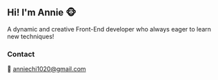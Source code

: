 ## Hi! I'm Annie 🐵

A dynamic and creative Front-End developer who always eager to learn new techniques!

### Contact

📨 anniechi1020@gmail.com

